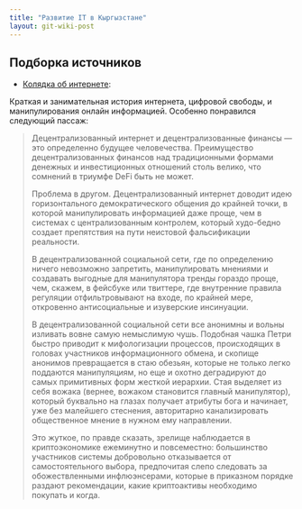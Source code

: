 ```yaml
---
title: "Развитие IT в Кыргызстане"
layout: git-wiki-post
---
```


## Подборка источников

- [Колядка об интернете](https://novayagazeta.ru/articles/2022/01/06/koliadka-ob-internete):

Краткая и занимательная история интернета, цифровой свободы, и манипулирования онлайн информацией. Особенно понравился следующий пассаж:

> Децентрализованный интернет и децентрализованные финансы — это определенно будущее человечества. Преимущество децентрализованных финансов над традиционными формами денежных и инвестиционных отношений столь велико, что сомнений в триумфе DeFi быть не может.
> 
> Проблема в другом. Децентрализованный интернет доводит идею горизонтального демократического общения до крайней точки, в которой манипулировать информацией даже проще, чем в системах с централизованным контролем, который худо-бедно создает препятствия на пути неистовой фальсификации реальности.
> 
> В децентрализованной социальной сети, где по определению ничего невозможно запретить, манипулировать мнениями и создавать выгодные для манипулятора тренды гораздо проще, чем, скажем, в фейсбуке или твиттере, где внутренние правила регуляции отфильтровывают на входе, по крайней мере, откровенно антисоциальные и изуверские инсинуации.
> 
> В децентрализованной социальной сети все анонимны и вольны изливать вовне самую немыслимую чушь. Подобная чашка Петри быстро приводит к мифологизации процессов, происходящих в головах участников информационного обмена, и скопище анонимов превращается в стаю обезьян, которые не только легко поддаются манипуляциям, но еще и охотно деградируют до самых примитивных форм жесткой иерархии. Стая выделяет из себя вожака (вернее, вожаком становится главный манипулятор), который буквально на глазах получает атрибуты бога и начинает, уже без малейшего стеснения, авторитарно канализировать общественное мнение в нужном ему направлении.
> 
> Это жуткое, по правде сказать, зрелище наблюдается в криптоэкономике ежеминутно и повсеместно: большинство участников системы добровольно отказывается от самостоятельного выбора, предпочитая слепо следовать за обожествленными инфлюэнсерами, которые в приказном порядке раздают рекомендации, какие криптоактивы необходимо покупать и когда.
